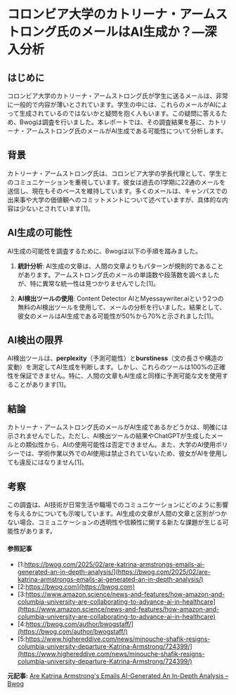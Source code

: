 # コロンビア大学のカトリーナ・アームストロング氏のメールはAI生成か？—深入分析

## はじめに

コロンビア大学のカトリーナ・アームストロング氏が学生に送るメールは、非常に一般的で内容が薄いとされています。学生の中には、これらのメールがAIによって生成されているのではないかと疑問を抱く人もいます。この疑問に答えるため、Bwogは調査を行いました。本レポートでは、その調査結果を基に、カトリーナ・アームストロング氏のメールがAI生成である可能性について分析します。

## 背景

カトリーナ・アームストロング氏は、コロンビア大学の学長代理として、学生とのコミュニケーションを重視しています。彼女は過去の1学期に22通のメールを送信し、現在もそのペースを維持しています。多くのメールは、キャンパスでの出来事や大学の価値観へのコミットメントについて述べていますが、具体的な内容は少ないとされています[1]。

## AI生成の可能性

AI生成の可能性を調査するために、Bwogは以下の手順を踏みました。

1. **統計分析**: AI生成の文章は、人間の文章よりもパターンが規則的であることがあります。アームストロング氏のメールの単語数や段落数を調べましたが、特に異常な統一性は見つかりませんでした[1]。

2. **AI検出ツールの使用**: Content Detector AIとMyessaywriter.aiという2つの無料のAI検出ツールを使用して、メールの分析を行いました。結果として、彼女のメールはAI生成である可能性が50%から70%と示されました[1]。

## AI検出の限界

AI検出ツールは、**perplexity**（予測可能性）と**burstiness**（文の長さや構造の変動）を測定してAI生成を判断します。しかし、これらのツールは100%の正確性を保証できません。特に、人間の文章もAI生成と同様に予測可能な文を使用することがあります[1]。

## 結論

カトリーナ・アームストロング氏のメールがAI生成であるかどうかは、明確には示されませんでした。ただし、AI検出ツールの結果やChatGPTが生成したメールとの類似性から、AIの使用可能性は否定できません。また、大学のAI使用ポリシーでは、学術作業以外でのAI使用は禁止されていないため、彼女がAIを使用しても違反にはなりません[1]。

## 考察

この調査は、AI技術が日常生活や職場でのコミュニケーションにどのように影響を与えるかについても示唆しています。AI生成の文章が人間の文章と区別がつかない場合、コミュニケーションの透明性や信頼性に関する新たな課題が生じる可能性があります。

#### 参照記事
- [1:https://bwog.com/2025/02/are-katrina-armstrongs-emails-ai-generated-an-in-depth-analysis/](https://bwog.com/2025/02/are-katrina-armstrongs-emails-ai-generated-an-in-depth-analysis/)
- [2:https://bwog.com](https://bwog.com)
- [3:https://www.amazon.science/news-and-features/how-amazon-and-columbia-university-are-collaborating-to-advance-ai-in-healthcare](https://www.amazon.science/news-and-features/how-amazon-and-columbia-university-are-collaborating-to-advance-ai-in-healthcare)
- [4:https://bwog.com/author/bwogstaff/](https://bwog.com/author/bwogstaff/)
- [5:https://www.highereddive.com/news/minouche-shafik-resigns-columbia-university-departure-Katrina-Armstrong/724399/](https://www.highereddive.com/news/minouche-shafik-resigns-columbia-university-departure-Katrina-Armstrong/724399/)


**元記事:** [Are Katrina Armstrong's Emails AI-Generated An In-Depth Analysis – Bwog](https://bwog.com/2025/02/are-katrina-armstrongs-emails-ai-generated-an-in-depth-analysis/)